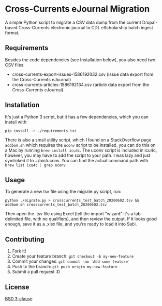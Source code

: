# Cross-Currents eJournal Migration

A simple Python script to migrate a CSV data dump from the current Drupal-based
Cross-Currents electronic journal to CDL eScholarship batch ingest format.

## Requirements

Besides the code dependencies (see Installation below), you also need two CSV
files:

 * cross-currents-export-issues-1586192032.csv (issue data export from the Cross-Currents eJournal)
 * cross-currents-articles-1586192134.csv (article data export from the Cross-Currents eJournal)

## Installation

It's just a Python 3 script, but it has a few dependencies, which you can install with:

`pip install -r ./requirements.txt`

There is also a small utility script, which I found on a StackOverflow page
`addbom.sh` which requires the `uconv` script to be installed, you can do
this on a Mac by running `brew install icu4c`. The uconv script is included
in icu4c, however, you may have to add the script to your path. I was lazy
and just symlinked it to ~/bin/uconv. You can find the actual command path
with `brew list icu4c | grep uconv`

## Usage

To generate a new tsv file using the migrate.py script, run:

`python ./migrate.py > crosscurrents_test_batch_20200602.tsv && addbom.sh crosscurrents_test_batch_20200602.tsv`

Then open the .tsv file using Excel (tell the import "wizard" it's a
tab-delimited file, with no qualifiers), and then review the output.
If it looks good enough, save it as a .xlsx file, and you're ready to
load it into Subi.

## Contributing

1. Fork it!
2. Create your feature branch: `git checkout -b my-new-feature`
3. Commit your changes: `git commit -am 'Add some feature'`
4. Push to the branch: `git push origin my-new-feature`
5. Submit a pull request :D

## License
[BSD 3-clause](LICENSE.md)
